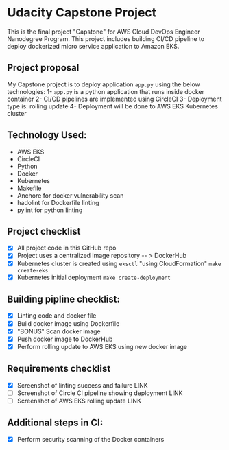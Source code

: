 # Udacity Capstone Project
This is the final project "Capstone" for AWS Cloud DevOps Engineer Nanodegree Program.
This project includes building CI/CD pipeline to deploy dockerized micro service application to Amazon EKS.

## Project proposal
My Capstone project is to deploy application `app.py` using the below technologies:
1- `app.py` is a python application that runs inside docker container
2- CI/CD pipelines are implemented using CircleCI
3- Deployment type is: rolling update
4- Deployment will be done to AWS EKS Kubernetes cluster

## Technology Used:
* AWS EKS
* CircleCI
* Python
* Docker
* Kubernetes
* Makefile
* Anchore for docker vulnerability scan
* hadolint for Dockerfile linting
* pylint for python linting

## Project checklist
- [x] All project code in this GitHub repo
- [x] Project uses a centralized image repository -- > DockerHub
- [x] Kubernetes cluster is created using `eksctl` "using CloudFormation"
    `make create-eks`
- [x] Kubernetes initial deployment
    `make create-deployment`

## Building pipline checklist:
- [x] Linting code and docker file
- [x] Build docker image using Dockerfile
- [x] "BONUS" Scan docker image
- [x] Push docker image to DockerHub
- [x] Perform rolling update to AWS EKS using new docker image

## Requirements checklist
- [x] Screenshot of linting success and failure LINK
- [ ] Screenshot of Circle CI pipeline showing deployment LINK
- [ ] Screenshot of AWS EKS rolling update LINK

## Additional steps in CI:
- [x] Perform security scanning of the Docker containers
